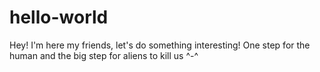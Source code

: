 # hello-world

Hey! I'm here my friends, let's do something interesting! 
One step for the human and the big step for aliens to kill us ^-^
